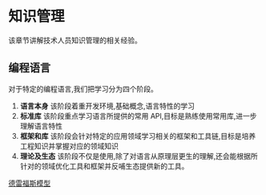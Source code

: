 # 知识管理

该章节讲解技术人员知识管理的相关经验。

## 编程语言

对于特定的编程语言,我们把学习分为四个阶段。

1. **语言本身** 该阶段着重开发环境,基础概念,语言特性的学习
2. **标准库** 该阶段重点学习语言所提供的常用 API,目标是熟练使用常用库,进一步理解语言特性
3. **框架和库** 该阶段会针对特定的应用领域学习相关的框架和工具链,目标是培养工程知识并掌握对应的领域知识
4. **理论及生态** 该阶段不仅是使用,除了对语言从原理层更生的理解,还会能根据所针对的领域优化工具和框架并反哺生态提供新的工具。

[德雷福斯模型](https://zh.wikipedia.org/wiki/%E5%BE%B7%E9%9B%B7%E7%A6%8F%E6%96%AF%E6%A8%A1%E5%9E%8B)
